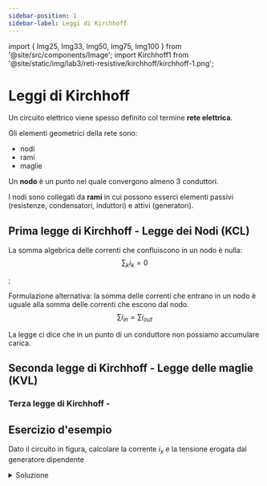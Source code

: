 ```yaml
---
sidebar-position: 1
sidebar-label: Leggi di Kirchhoff
---
```


import { Img25, Img33, Img50, Img75, Img100 } from '@site/src/components/Image';
import Kirchhoff1 from '@site/static/img/lab3/reti-resistive/kirchhoff/kirchhoff-1.png';


# Leggi di Kirchhoff

Un circuito elettrico viene spesso definito col termine **rete elettrica**.

Gli elementi geometrici della rete sono:
- nodi
- rami
- maglie

Un **nodo** è un punto nel quale convergono almeno 3 conduttori.

I nodi sono collegati da **rami** in cui possono esserci elementi passivi (resistenze, condensatori, induttori) e attivi (generatori).

## Prima legge di Kirchhoff - Legge dei Nodi (KCL)
La somma algebrica delle correnti che confluiscono in un nodo è nulla:
$$
\sum_k i_k = 0
$$

<Img25 src={Kirchhoff1} />;

Formulazione alternativa: la somma delle correnti che entrano in un nodo è uguale alla somma delle correnti che escono dal nodo.
$$
\sum i_{in} = \sum i_{out}
$$

La legge ci dice che in un punto di un conduttore non possiamo accumulare carica.

## Seconda legge di Kirchhoff - Legge delle maglie (KVL)


### Terza legge di Kirchhoff - 

## Esercizio d'esempio

Dato il circuito in figura, calcolare la corrente $i_x$ e la tensione erogata dal generatore dipendente

<details>
<summary>Soluzione</summary>

I nostri dati sono:
$$
\begin{align*}
    i_x &= i_2 + i_3 \\
    i_x &= \frac{V_0 - V_A}{R}\\
    i_3 &= 3A\\
    R_1 &= 3 \Omega \\
    R_2 &= 2 \Omega
\end{align*}
$$



</details>

